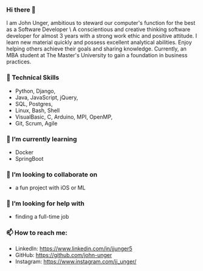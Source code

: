 ### Hi there 👋

<!--
**john-unger/john-unger** is a ✨ _special_ ✨ repository because its `README.md` (this file) appears on your GitHub profile.

Here are some ideas to get you started:

- 🔭 I’m currently working on ...
- 🌱 I’m currently learning ...
- 👯 I’m looking to collaborate on ...
- 🤔 I’m looking for help with ...
- 💬 Ask me about ...
- 📫 How to reach me: ...
- 😄 Pronouns: ...
- ⚡ Fun fact: ...
-->
I am John Unger, ambitious to steward our computer's function for the best as a Software Developer \\
A conscientious and creative thinking software developer for almost 3 years with a strong work ethic and positive attitude. I learn new material quickly and possess excellent analytical abilities. Enjoy helping others achieve their goals and sharing knowledge. Currently, an MBA student at The Master's University to gain a foundation in business practices.



### 🔭 Technical Skills

- Python, Django,
- Java, JavaScript, jQuery,
- SQL, Postgres,
- Linux, Bash, Shell
- VisualBasic, C, Arduino, MPI, OpenMP,
- Git, Scrum, Agile

    
### 🌱 I’m currently learning 

- Docker
- SpringBoot
    
    
### 👯 I’m looking to collaborate on 

- a fun project with iOS or ML


### 🤔 I’m looking for help with

- finding a full-time job


### 📫 How to reach me: 

- LinkedIn: https://www.linkedin.com/in/jjunger5
- GitHub: https://github.com/john-unger
- Instagram: https://www.instagram.com/jj_unger/

  
   

